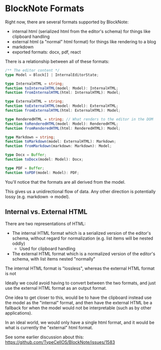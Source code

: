# BlockNote Formats

Right now, there are several formats supported by BlockNote:

- internal html (serialized html from the editor's schema) for things like clipboard handling
- external html (a "normal" html format) for things like rendering to a blog
- markdown
- exported formats: docx, pdf, react

There is a relationship between all of these formats:

```ts
/** The editor content */
type Model = Block[] | InternalEditorState;

type InternalHTML = string;
function toInternalHTML(model: Model): InternalHTML;
function fromInternalHTML(html: InternalHTML): Model;

type ExternalHTML = string;
function toExternalHTML(model: Model): ExternalHTML;
function fromExternalHTML(html: ExternalHTML): Model;

type RenderedHTML = string; // What renders to the editor in the DOM
function toRenderedHTML(model: Model): RenderedHTML;
function fromRenderedHTML(html: RenderedHTML): Model;

type Markdown = string;
function toMarkdown(model: ExternalHTML): Markdown;
function fromMarkdown(markdown: Markdown): Model;

type Docx = Buffer;
function toDocx(model: Model): Docx;

type PDF = Buffer;
function toPDF(model: Model): PDF;
```

You'll notice that the formats are all derived from the model.

This gives us a unidirectional flow of data. Any other direction is potentially lossy (e.g. markdown -> model).

## Internal vs. External HTML

There are two representations of HTML:

- The internal HTML format which is a serialized version of the editor's schema, without regard for normalization (e.g. list items will be nested oddly)
  - Used for clipboard handling
- The external HTML format which is a normalized version of the editor's schema, with list items nested "normally"

The internal HTML format is "lossless", whereas the external HTML format is not

Ideally we could avoid having to convert between the two formats, and just use the external HTML format as an output format.

One idea to get closer to this, would be to have the clipboard instead use the model as the "internal" format, and then have the external HTML be a fallback for when the model would not be interpretable (such as by other applications).

In an ideal world, we would only have a single html format, and it would be what is currently the "external" html format.

See some earlier discussion about this: <https://github.com/TypeCellOS/BlockNote/issues/1583>
